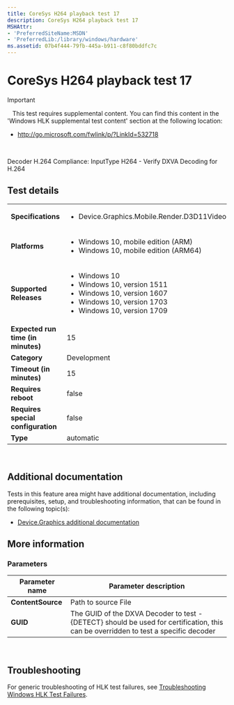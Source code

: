 ```yaml
---
title: CoreSys H264 playback test 17
description: CoreSys H264 playback test 17
MSHAttr:
- 'PreferredSiteName:MSDN'
- 'PreferredLib:/library/windows/hardware'
ms.assetid: 07b4f444-79fb-445a-b911-c8f80bddfc7c
---
```


# <span id="p_hlk_test.e1107254-59de-4b6d-b717-91396ff70f33"></span>CoreSys H264 playback test 17

>[!IMPORTANT]
>  
This test requires supplemental content. You can find this content in the 'Windows HLK supplemental test content' section at the following location:

-   <http://go.microsoft.com/fwlink/p/?LinkId=532718>

 

Decoder H.264 Compliance: InputType H264 - Verify DXVA Decoding for H.264

## Test details
|||
|---|---|
| **Specifications**  | <ul><li>Device.Graphics.Mobile.Render.D3D11VideoDecoding</li></ul> |  
| **Platforms**   | <ul><li>Windows 10, mobile edition (ARM)</li><li>Windows 10, mobile edition (ARM64)</li></ul> |
| **Supported Releases** | <ul><li>Windows 10</li><li>Windows 10, version 1511</li><li>Windows 10, version 1607</li><li>Windows 10, version 1703</li><li>Windows 10, version 1709</li></ul> |
|**Expected run time (in minutes)**| 15 |
|**Category**| Development |
|**Timeout (in minutes)**| 15 |
|**Requires reboot**| false |
|**Requires special configuration**| false |
|**Type**| automatic |

 

## <span id="Additional_documentation"></span><span id="additional_documentation"></span><span id="ADDITIONAL_DOCUMENTATION"></span>Additional documentation


Tests in this feature area might have additional documentation, including prerequisites, setup, and troubleshooting information, that can be found in the following topic(s):

-   [Device.Graphics additional documentation](device-graphics-additional-documentation.md)

## <span id="More_information"></span><span id="more_information"></span><span id="MORE_INFORMATION"></span>More information


### <span id="Parameters"></span><span id="parameters"></span><span id="PARAMETERS"></span>Parameters

| Parameter name    | Parameter description                                                                                                               |
|-------------------|-------------------------------------------------------------------------------------------------------------------------------------|
| **ContentSource** | Path to source File                                                                                                                 |
| **GUID**          | The GUID of the DXVA Decoder to test - {DETECT} should be used for certification, this can be overridden to test a specific decoder |

 

## <span id="Troubleshooting"></span><span id="troubleshooting"></span><span id="TROUBLESHOOTING"></span>Troubleshooting


For generic troubleshooting of HLK test failures, see [Troubleshooting Windows HLK Test Failures](..\user\troubleshooting-windows-hlk-test-failures.md).

 

 







